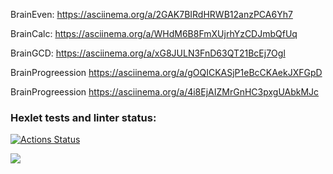 BrainEven:
https://asciinema.org/a/2GAK7BIRdHRWB12anzPCA6Yh7

BrainCalc:
https://asciinema.org/a/WHdM6B8FmXUjrhYzCDJmbQfUq

BrainGCD:
https://asciinema.org/a/xG8JULN3FnD63QT21BcEj7Ogl

BrainProgreession
https://asciinema.org/a/gOQICKASjP1eBcCKAekJXFGpD

BrainProgreession
https://asciinema.org/a/4i8EjAIZMrGnHC3pxgUAbkMJc

### Hexlet tests and linter status:
[![Actions Status](https://github.com/ilija8897/frontend-project-44/actions/workflows/hexlet-check.yml/badge.svg)](https://github.com/ilija8897/frontend-project-44/actions)

<a href="https://codeclimate.com/github/ilija8897/frontend-project-44/maintainability"><img src="https://api.codeclimate.com/v1/badges/0d5cd5920959ba4f8b60/maintainability" /></a>